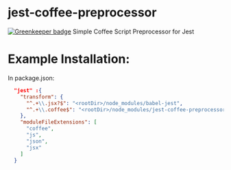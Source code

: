 # jest-coffee-preprocessor

[![Greenkeeper badge](https://badges.greenkeeper.io/nicolindemann/jest-coffee-preprocessor.svg)](https://greenkeeper.io/)
Simple Coffee Script Preprocessor for Jest

# Example Installation:


In package.json:

```json
  "jest" :{
    "transform": {
      "^.+\\.jsx?$": "<rootDir>/node_modules/babel-jest",
      "^.+\\.coffee$": "<rootDir>/node_modules/jest-coffee-preprocessor/index.js"
    },
    "moduleFileExtensions": [
      "coffee",
      "js",
      "json",
      "jsx"
    ]
  }
```
